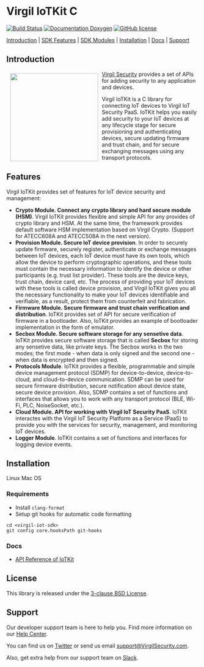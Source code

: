 # Virgil IoTKit C

[![Build Status](https://travis-ci.com/VirgilSecurity/virgil-iot-sdk.svg?branch=master)](https://travis-ci.com/VirgilSecurity/virgil-iot-sdk)
[![Documentation Doxygen](https://img.shields.io/badge/docs-doxygen-blue.svg)](http://VirgilSecurity.github.io/virgil-iot-sdk)
[![GitHub license](https://img.shields.io/badge/license-BSD%203--Clause-blue.svg)](https://raw.githubusercontent.com/VirgilSecurity/virgil-iot-sdk/release/LICENSE)

[Introduction](#introduction) | [SDK Features](#sdk-features) | [SDK Modules](#sdk-modules) | [Installation](#installation) | [Docs](#docs) | [Support](#support)

## Introduction

<a href="https://developer.virgilsecurity.com/docs"><img width="230px" src="https://cdn.virgilsecurity.com/assets/images/github/logos/virgil-logo-red.png" align="left" hspace="10" vspace="6"></a>[Virgil Security](https://virgilsecurity.com) provides a set of APIs for adding security to any application and devices. 

Virgil IoTKit is a C library for connecting IoT devices to Virgil IoT Security PaaS. IoTKit helps you easily add security to your IoT devices at any lifecycle stage for secure provisioning and authenticating devices, secure updating firmware and trust chain, and for secure exchanging messages using any transport protocols.


## Features
Virgil IoTKit provides set of features for IoT device security and management:
- **Crypto Module. Connect any crypto library and hard secure module (HSM)**. Virgil IoTKit provides flexible and simple API for any provides of crypto library and HSM. At the same time, the framework provides default software HSM implementation based on Virgil Crypto. (Support for ATECC608A and ATECC508A in the next version).
- **Provision Module. Secure IoT device provision**. In order to securely update firmware, securely register, authenticate or exchange messages between IoT devices, each IoT device must have its own tools, which allow the device to perform cryptographic operations, and these tools must contain the necessary information to identify the device or other participants (e.g. trust list provider). These tools are the device keys, trust chain, device card, etc. The process of providing your IoT devices with these tools is called device provision, and Virgil IoTKit gives you all the necessary functionality to make your IoT devices identifiable and verifiable, as a result, protect them from counterfeit and fabrication.
- **Firmware Module. Secure firmware and trust chain verification and distribution**. IoTKit provides set of API for secure verification of firmware in a bootloader. Also, IoTKit provides an example of bootloader implementation in the form of emulator.
- **Secbox Module. Secure software storage for any sensetive data**. IoTKit provides secure software storage that is called **Secbox** for storing any sensetive data, like private keys. The Secbox works in the two modes; the first mode - when data is only signed and the second one - when data is encrypted and then signed.
- **Protocols Module**. IoTKit provides a flexible, programmable and simple device management protocol (SDMP) for device-to-device, device-to-cloud, and cloud-to-device communication. SDMP can be used for secure firmware distribution, secure notification about device state, secure device provision. Also, SDMP contains a set of functions and interfaces that allows you to work with any transport protocol (BLE, Wi-Fi, PLC, NoiseSocket, etc.).  
- **Cloud Module. API for working with Virgil IoT Security PaaS**. IoTKit interactes with the Virgil IoT Security Platform as a Service (PaaS) to provide you with the services for security, management, and monitoring IoT devices.
- **Logger Module**. IoTKit contains a set of functions and interfaces for logging device events.


## Installation

Linux
Mac OS 


### Requirements

- Install `clang-format`
- Setup git hooks for automatic code formatting

```
cd <virgil-iot-sdk>
git config core.hooksPath git-hooks
```

### Docs
- [API Reference of IoTKit](http://VirgilSecurity.github.io/virgil-iot-sdk)


## License

This library is released under the [3-clause BSD License](LICENSE.md).

## Support
Our developer support team is here to help you. Find more information on our [Help Center](https://help.virgilsecurity.com/).

You can find us on [Twitter](https://twitter.com/VirgilSecurity) or send us email support@VirgilSecurity.com.

Also, get extra help from our support team on [Slack](https://virgilsecurity.com/join-community).
